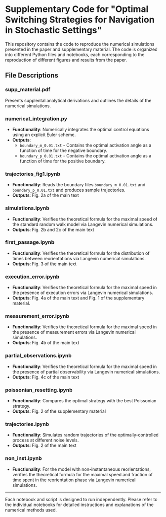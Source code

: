 # Supplementary Code for "Optimal Switching Strategies for Navigation in Stochastic Settings"

This repository contains the code to reproduce the numerical simulations presented in the paper and supplementary material. The code is organized into different Python files and notebooks, each corresponding to the reproduction of different figures and results from the paper.

## File Descriptions


### supp_material.pdf
Presents supplental analytical derivations and outlines the details of the numerical simulations.

### numerical_integration.py
- **Functionality**: Numerically integrates the optimal control equations using an explicit Euler scheme.
- **Outputs**: 
  - `boundary_m_0.01.txt` - Contains the optimal activation angle as a function of time for the negative boundary.
  - `boundary_p_0.01.txt` - Contains the optimal activation angle as a function of time for the positive boundary.

### trajectories_fig1.ipynb
- **Functionality**: Reads the boundary files `boundary_m_0.01.txt` and `boundary_p_0.01.txt` and produces sample trajectories.
- **Outputs**: Fig. 2a of the main text
  
### simulations.ipynb
- **Functionality**: Verifies the theoretical formula for the maximal speed of the standard random walk model via Langevin numerical simulations.
- **Outputs**: Fig. 2b and 2c of the main text

### first_passage.ipynb
- **Functionality**: Verifies the theoretical formula for the distribution of times between reorientations via Langevin numerical simulations.
-  **Outputs**: Fig. 3 of the main text


### execution_error.ipynb
- **Functionality**: Verifies the theoretical formula for the maximal speed in the presence of execution errors via Langevin numerical simulations.
- **Outputs**: Fig. 4a of the main text and Fig. 1 of the supplementary material.
  
### measurement_error.ipynb
- **Functionality**: Verifies the theoretical formula for the maximal speed in the presence of measurement errors via Langevin numerical simulations.
-  **Outputs**: Fig. 4b of the main text

### partial_observations.ipynb
- **Functionality**: Verifies the theoretical formula for the maximal speed in the presence of partial observability via Langevin numerical simulations.
- **Outputs**: Fig. 4c of the main text

### poissonian_resetting.ipynb
- **Functionality**: Compares the optimal strategy with the best Poissonian strategy.
- **Outputs**: Fig. 2 of the supplementary material

### trajectories.ipynb
- **Functionality**: Simulates random trajectories of the optimally-controlled process at different noise levels.
- **Outputs**: Fig. 2 of the main text

### non_inst.ipynb
- **Functionality**: For the model with non-instantaneous reorientations, verifies the theoretical formula for the  maximal speed and fraction of time spent in the reorientation phase via Langevin numerical simulations.

---

Each notebook and script is designed to run independently. Please refer to the individual notebooks for detailed instructions and explanations of the numerical methods used.

